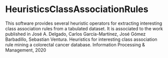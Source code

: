 # HeuristicsClassAssociationRules
This software provides several heuristic operators for extracting interesting class association rules from a tabulated dataset. It is associated to the work published in José A. Delgado, Carlos García-Martínez, José Gómez Barbadillo, Sebastian Ventura. Heuristics for interesting class association rule mining a colorectal cancer database. Information Processing &amp; Management, 2020
